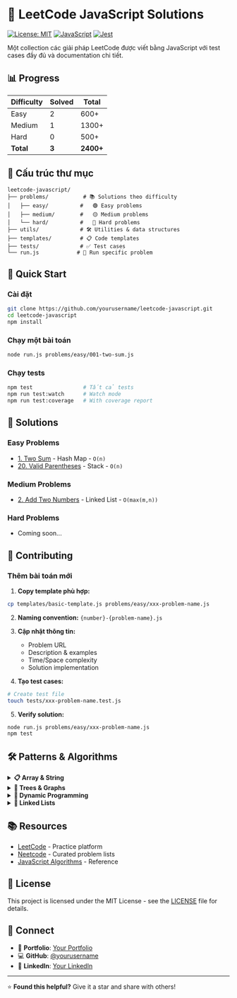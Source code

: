 # 🚀 LeetCode JavaScript Solutions

[![License: MIT](https://img.shields.io/badge/License-MIT-yellow.svg)](https://opensource.org/licenses/MIT)
[![JavaScript](https://img.shields.io/badge/JavaScript-ES6+-yellow.svg)](https://developer.mozilla.org/en-US/docs/Web/JavaScript)
[![Jest](https://img.shields.io/badge/Tested%20with-Jest-red.svg)](https://jestjs.io/)

Một collection các giải pháp LeetCode được viết bằng JavaScript với test cases đầy đủ và documentation chi tiết.

## 📊 Progress

| Difficulty | Solved | Total |
|------------|--------|-------|
| Easy       | 2      | 600+  |
| Medium     | 1      | 1300+ |
| Hard       | 0      | 500+  |
| **Total**  | **3**  | **2400+** |

## 📁 Cấu trúc thư mục

```
leetcode-javascript/
├── problems/           # 📚 Solutions theo difficulty
│   ├── easy/          #   🟢 Easy problems
│   ├── medium/        #   🟡 Medium problems  
│   └── hard/          #   🔴 Hard problems
├── utils/             # 🛠️ Utilities & data structures
├── templates/         # 📋 Code templates
├── tests/             # ✅ Test cases
└── run.js            # 🚀 Run specific problem
```

## 🚀 Quick Start

### Cài đặt
```bash
git clone https://github.com/yourusername/leetcode-javascript.git
cd leetcode-javascript
npm install
```

### Chạy một bài toán
```bash
node run.js problems/easy/001-two-sum.js
```

### Chạy tests
```bash
npm test                # Tất cả tests
npm run test:watch      # Watch mode
npm run test:coverage   # With coverage report
```

## 🎯 Solutions

### Easy Problems
- [1. Two Sum](problems/easy/001-two-sum.js) - Hash Map - `O(n)`
- [20. Valid Parentheses](problems/easy/020-valid-parentheses.js) - Stack - `O(n)`

### Medium Problems  
- [2. Add Two Numbers](problems/medium/002-add-two-numbers.js) - Linked List - `O(max(m,n))`

### Hard Problems
- Coming soon...

## 📝 Contributing

### Thêm bài toán mới

1. **Copy template phù hợp:**
```bash
cp templates/basic-template.js problems/easy/xxx-problem-name.js
```

2. **Naming convention:** `{number}-{problem-name}.js`

3. **Cập nhật thông tin:**
   - Problem URL
   - Description & examples
   - Time/Space complexity
   - Solution implementation

4. **Tạo test cases:**
```bash
# Create test file
touch tests/xxx-problem-name.test.js
```

5. **Verify solution:**
```bash
node run.js problems/easy/xxx-problem-name.js
npm test
```

## 🛠️ Patterns & Algorithms

<details>
<summary><strong>📋 Array & String</strong></summary>

- **Two Pointers**: Tìm cặp, palindrome check
- **Sliding Window**: Subarray/substring problems  
- **Hash Map**: Fast lookups, frequency counting
- **Binary Search**: Sorted array operations

</details>

<details>
<summary><strong>🌳 Trees & Graphs</strong></summary>

- **DFS**: Pre/In/Post-order traversal
- **BFS**: Level-order, shortest path
- **Binary Search Tree**: Search, insert, delete
- **Graph Traversal**: Connected components, cycles

</details>

<details>
<summary><strong>🔄 Dynamic Programming</strong></summary>

- **1D DP**: Fibonacci, climbing stairs
- **2D DP**: Grid problems, LCS
- **Memoization**: Top-down approach
- **Tabulation**: Bottom-up approach

</details>

<details>
<summary><strong>🔗 Linked Lists</strong></summary>

- **Two Pointers**: Fast/slow, cycle detection
- **Dummy Node**: Simplify edge cases
- **Reversal**: Iterative vs recursive
- **Merging**: Sorted lists combination

</details>

## 📚 Resources

- [LeetCode](https://leetcode.com/) - Practice platform
- [Neetcode](https://neetcode.io/) - Curated problem lists
- [JavaScript Algorithms](https://github.com/trekhleb/javascript-algorithms) - Reference

## 📄 License

This project is licensed under the MIT License - see the [LICENSE](LICENSE) file for details.

## 🤝 Connect

- 💼 **Portfolio**: [Your Portfolio](https://yourportfolio.com)
- 💻 **GitHub**: [@yourusername](https://github.com/yourusername)  
- 💼 **LinkedIn**: [Your LinkedIn](https://linkedin.com/in/yourprofile)

---

⭐ **Found this helpful?** Give it a star and share with others!
